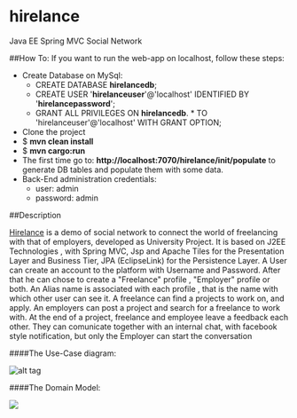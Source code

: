 hirelance
=========

Java EE  Spring MVC Social Network

##How To:
If you want to run the web-app on localhost, follow these steps:
* Create Database on MySql:
  * CREATE DATABASE **hirelancedb**;
  * CREATE USER '**hirelanceuser**'@'localhost' IDENTIFIED BY '**hirelancepassword**';
  * GRANT ALL PRIVILEGES ON **hirelancedb**. * TO 'hirelanceuser'@'localhost' WITH GRANT OPTION; 
* Clone the project 
* $ **mvn clean install**
* $ **mvn cargo:run**
* The first time go to: **http://localhost:7070/hirelance/init/populate** to generate DB tables and populate them with some data.
* Back-End administration  credentials:
  * user: admin
  * password: admin

##Description

[Hirelance](http://hirelance-goodbytes.rhcloud.com/) is a demo of social network to connect the world of freelancing with that of employers, developed as University Project. 
It is based on J2EE Technologies , with Spring MVC, Jsp and Apache Tiles for the Presentation Layer and Business Tier, JPA (EclipseLink) for the Persistence Layer. A User can create an account to the platform with Username and Password. After that he can chose to create a "Freelance" profile , "Employer" profile or both. 
An Alias name is associated with each profile , that is the name with which other user can see it. 
A freelance can find a projects to work on, and apply. An employers can post a project and search for 
a freelance to work with. At the end of a project, freelance and employee leave a feedback each other.
They can comunicate together with an internal chat, with facebook style notification, 
but only the Employer can start the conversation

####The Use-Case diagram:

![alt tag](https://bitbucket.org/repo/zR9Xbn/images/3576652122-use_case.png)



####The Domain Model:

![](https://bitbucket.org/repo/zR9Xbn/images/1889302071-class_model.png)



